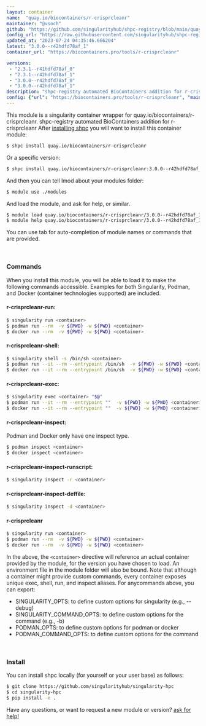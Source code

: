 ```yaml
---
layout: container
name:  "quay.io/biocontainers/r-crisprcleanr"
maintainer: "@vsoch"
github: "https://github.com/singularityhub/shpc-registry/blob/main/quay.io/biocontainers/r-crisprcleanr/container.yaml"
config_url: "https://raw.githubusercontent.com/singularityhub/shpc-registry/main/quay.io/biocontainers/r-crisprcleanr/container.yaml"
updated_at: "2023-07-24 04:35:46.666204"
latest: "3.0.0--r42hdfd78af_1"
container_url: "https://biocontainers.pro/tools/r-crisprcleanr"

versions:
 - "2.3.1--r41hdfd78af_0"
 - "2.3.1--r42hdfd78af_1"
 - "3.0.0--r42hdfd78af_0"
 - "3.0.0--r42hdfd78af_1"
description: "shpc-registry automated BioContainers addition for r-crisprcleanr"
config: {"url": "https://biocontainers.pro/tools/r-crisprcleanr", "maintainer": "@vsoch", "description": "shpc-registry automated BioContainers addition for r-crisprcleanr", "latest": {"3.0.0--r42hdfd78af_1": "sha256:338862ffb97d96c21a241d802258f5f4a535c264bfbce6df6c8cc0380ad33df8"}, "tags": {"2.3.1--r41hdfd78af_0": "sha256:6b6ac5be02b266bb7f645cea235f7a97abe00c8203424730de1dd04e54128eb1", "2.3.1--r42hdfd78af_1": "sha256:2bd10491471084d969f258316680bb9c93a3fcd16276e9b6ae4de8f5d590ad7e", "3.0.0--r42hdfd78af_0": "sha256:b9e21664b6e4cca1c13dda84622887e269cb5c39760bbcb84fa32bd49873d21b", "3.0.0--r42hdfd78af_1": "sha256:338862ffb97d96c21a241d802258f5f4a535c264bfbce6df6c8cc0380ad33df8"}, "docker": "quay.io/biocontainers/r-crisprcleanr"}
---
```


This module is a singularity container wrapper for quay.io/biocontainers/r-crisprcleanr.
shpc-registry automated BioContainers addition for r-crisprcleanr
After [installing shpc](#install) you will want to install this container module:


```bash
$ shpc install quay.io/biocontainers/r-crisprcleanr
```

Or a specific version:

```bash
$ shpc install quay.io/biocontainers/r-crisprcleanr:3.0.0--r42hdfd78af_1
```

And then you can tell lmod about your modules folder:

```bash
$ module use ./modules
```

And load the module, and ask for help, or similar.

```bash
$ module load quay.io/biocontainers/r-crisprcleanr/3.0.0--r42hdfd78af_1
$ module help quay.io/biocontainers/r-crisprcleanr/3.0.0--r42hdfd78af_1
```

You can use tab for auto-completion of module names or commands that are provided.

<br>

### Commands

When you install this module, you will be able to load it to make the following commands accessible.
Examples for both Singularity, Podman, and Docker (container technologies supported) are included.

#### r-crisprcleanr-run:

```bash
$ singularity run <container>
$ podman run --rm  -v ${PWD} -w ${PWD} <container>
$ docker run --rm  -v ${PWD} -w ${PWD} <container>
```

#### r-crisprcleanr-shell:

```bash
$ singularity shell -s /bin/sh <container>
$ podman run --it --rm --entrypoint /bin/sh  -v ${PWD} -w ${PWD} <container>
$ docker run --it --rm --entrypoint /bin/sh  -v ${PWD} -w ${PWD} <container>
```

#### r-crisprcleanr-exec:

```bash
$ singularity exec <container> "$@"
$ podman run --it --rm --entrypoint ""  -v ${PWD} -w ${PWD} <container> "$@"
$ docker run --it --rm --entrypoint ""  -v ${PWD} -w ${PWD} <container> "$@"
```

#### r-crisprcleanr-inspect:

Podman and Docker only have one inspect type.

```bash
$ podman inspect <container>
$ docker inspect <container>
```

#### r-crisprcleanr-inspect-runscript:

```bash
$ singularity inspect -r <container>
```

#### r-crisprcleanr-inspect-deffile:

```bash
$ singularity inspect -d <container>
```



#### r-crisprcleanr

```bash
$ singularity run <container>
$ podman run --rm  -v ${PWD} -w ${PWD} <container>
$ docker run --rm  -v ${PWD} -w ${PWD} <container>
```


In the above, the `<container>` directive will reference an actual container provided
by the module, for the version you have chosen to load. An environment file in the
module folder will also be bound. Note that although a container
might provide custom commands, every container exposes unique exec, shell, run, and
inspect aliases. For anycommands above, you can export:

 - SINGULARITY_OPTS: to define custom options for singularity (e.g., --debug)
 - SINGULARITY_COMMAND_OPTS: to define custom options for the command (e.g., -b)
 - PODMAN_OPTS: to define custom options for podman or docker
 - PODMAN_COMMAND_OPTS: to define custom options for the command

<br>

### Install

You can install shpc locally (for yourself or your user base) as follows:

```bash
$ git clone https://github.com/singularityhub/singularity-hpc
$ cd singularity-hpc
$ pip install -e .
```

Have any questions, or want to request a new module or version? [ask for help!](https://github.com/singularityhub/singularity-hpc/issues)